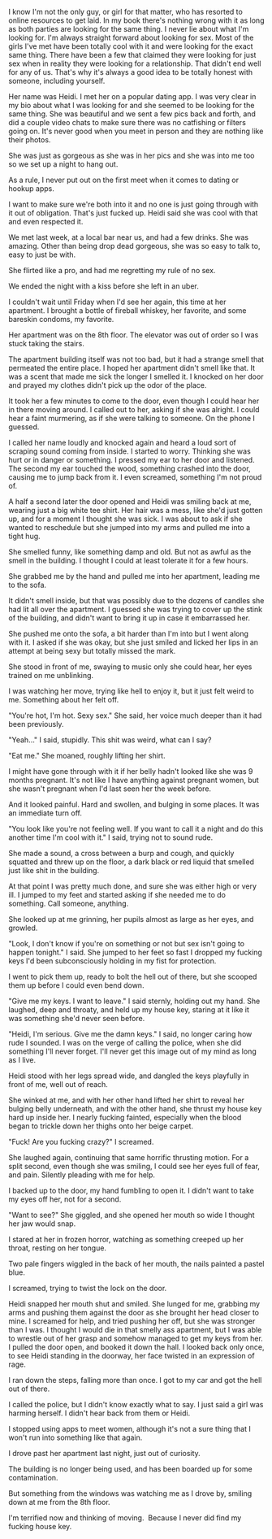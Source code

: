 I know I'm not the only guy, or girl for that matter, who has resorted to online resources to get laid. In my book there's nothing wrong with it as long as both parties are looking for the same thing. I never lie about what I'm looking for. I'm always straight forward about looking for sex. Most of the girls I've met have been totally cool with it and were looking for the exact same thing. There have been a few that claimed they were looking for just sex when in reality they were looking for a relationship. That didn't end well for any of us. That's why it's always a good idea to be totally honest with someone, including yourself. 




Her name was Heidi. I met her on a popular dating app. I was very clear in my bio about what I was looking for and she seemed to be looking for the same thing. She was beautiful and we sent a few pics back and forth, and did a couple video chats to make sure there was no catfishing or filters going on. It's never good when you meet in person and they are nothing like their photos. 

She was just as gorgeous as she was in her pics and she was into me too so we set up a night to hang out. 



As a rule, I never put out on the first meet when it comes to dating or hookup apps. 

I want to make sure we're both into it and no one is just going through with it out of obligation. That's just fucked up. Heidi said she was cool with that and even respected it. 




We met last week, at a local bar near us, and had a few drinks. She was amazing. Other than being drop dead gorgeous, she was so easy to talk to, easy to just be with.

She flirted like a pro, and had me regretting my rule of no sex. 

We ended the night with a kiss before she left in an uber. 



I couldn't wait until Friday when I'd see her again, this time at her apartment. I brought a bottle of fireball whiskey, her favorite, and some bareskin condoms, my favorite. 

Her apartment was on the 8th floor. The elevator was out of order so I was stuck taking the stairs. 




The apartment building itself was not too bad, but it had a strange smell that permeated the entire place. I hoped her apartment didn't smell like that. It was a scent that made me sick the longer I smelled it. I knocked on her door and prayed my clothes didn't pick up the odor of the place. 



It took her a few minutes to come to the door, even though I could hear her in there moving around. I called out to her, asking if she was alright. I could hear a faint murmering, as if she were talking to someone. On the phone I guessed. 

I called her name loudly and knocked again and heard a loud sort of scraping sound coming from inside. I started to worry. Thinking she was hurt or in danger or something. I pressed my ear to her door and listened. The second my ear touched the wood, something crashed into the door, causing me to jump back from it. I even screamed, something I'm not proud of. 




A half a second later the door opened and Heidi was smiling back at me, wearing just a big white tee shirt. Her hair was a mess, like she'd just gotten up, and for a moment I thought she was sick. I was about to ask if she wanted to reschedule but she jumped into my arms and pulled me into a tight hug. 




She smelled funny, like something damp and old. But not as awful as the smell in the building. I thought I could at least tolerate it for a few hours. 



She grabbed me by the hand and pulled me into her apartment, leading me to the sofa. 

It didn't smell inside, but that was possibly due to the dozens of candles she had lit all over the apartment. I guessed she was trying to cover up the stink of the building, and didn't want to bring it up in case it embarrassed her. 




She pushed me onto the sofa, a bit harder than I'm into but I went along with it. I asked if she was okay, but she just smiled and licked her lips in an attempt at being sexy but totally missed the mark. 



She stood in front of me, swaying to music only she could hear, her eyes trained on me unblinking. 


I was watching her move, trying like hell to enjoy it, but it just felt weird to me. Something about her felt off. 




"You're hot, I'm hot. Sexy sex." She said, her voice much deeper than it had been previously. 



"Yeah…" I said, stupidly. This shit was weird, what can I say?




"Eat me." She moaned, roughly lifting her shirt.  



I might have gone through with it if her belly hadn't looked like she was 9 months pregnant. It's not like I have anything against pregnant women, but she wasn't pregnant when I'd last seen her the week before. 

And it looked painful. Hard and swollen, and bulging in some places. It was an immediate turn off. 




"You look like you're not feeling well. If you want to call it a night and do this another time I'm cool with it." I said, trying not to sound rude. 




She made a sound, a cross between a burp and cough, and quickly squatted and threw up on the floor, a dark black or red liquid that smelled just like shit in the building. 



At that point I was pretty much done, and sure she was either high or very ill. I jumped to my feet and started asking if she needed me to do something. Call someone, anything. 



She looked up at me grinning, her pupils almost as large as her eyes, and growled. 



"Look, I don't know if you're on something or not but sex isn't going to happen tonight." I said. She jumped to her feet so fast I dropped my fucking keys I'd been subconsciously holding in my fist for protection. 



I went to pick them up, ready to bolt the hell out of there, but she scooped them up before I could even bend down. 



"Give me my keys. I want to leave." I said sternly, holding out my hand. She laughed, deep and throaty, and held up my house key, staring at it like it was something she'd never seen before. 



"Heidi, I'm serious. Give me the damn keys." I said, no longer caring how rude I sounded. I was on the verge of calling the police, when she did something I'll never forget. I'll never get this image out of my mind as long as I live. 




Heidi stood with her legs spread wide, and dangled the keys playfully in front of me, well out of reach. 

She winked at me, and with her other hand lifted her shirt to reveal her bulging belly underneath, and with the other hand, she thrust my house key hard up inside her. I nearly fucking fainted, especially when the blood began to trickle down her thighs onto her beige carpet. 



"Fuck! Are you fucking crazy?" I screamed. 



She laughed again, continuing that same horrific thrusting motion. For a split second, even though she was smiling, I could see her eyes full of fear, and pain. Silently pleading with me for help. 


I backed up to the door, my hand fumbling to open it. I didn't want to take my eyes off her, not for a second. 



"Want to see?" She giggled, and she opened her mouth so wide I thought her jaw would snap. 


I stared at her in frozen horror, watching as something creeped up her throat, resting on her tongue. 


Two pale fingers wiggled in the back of her mouth, the nails painted a pastel blue. 


I screamed, trying to twist the lock on the door. 


Heidi snapped her mouth shut and smiled. She lunged for me, grabbing my arms and pushing them against the door as she brought her head closer to mine. I screamed for help, and tried pushing her off, but she was stronger than I was. I thought I would die in that smelly ass apartment, but I was able to wrestle out of her grasp and somehow managed to get my keys from her. I pulled the door open, and booked it down the hall. I looked back only once, to see Heidi standing in the doorway, her face twisted in an expression of rage.




I ran down the steps, falling more than once. I got to my car and got the hell out of there. 

I called the police, but I didn't know exactly what to say. I just said a girl was harming herself. I didn't hear back from them or Heidi. 


I stopped using apps to meet women, although it's not a sure thing that I won't run into something like that again. 



I drove past her apartment last night, just out of curiosity. 



The building is no longer being used, and has been boarded up for some contamination.  



But something from the windows was watching me as I drove by, smiling down at me from the 8th floor. 



I'm terrified now and thinking of moving.  Because I never did find my fucking house key. 




 
